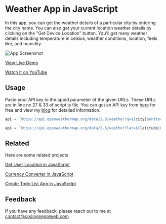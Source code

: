 
# Weather App in JavaScript

In this app, you can get the weather details of a particular city by entering the city name. You can also get your current location weather details by clicking on the "Get Device Location" button. You'll get many weather details including temperature in celsius, weather conditions, location, feels like, and humidity.

![App Screenshot](https://img.youtube.com/vi/c1r-NqYkFPc/maxresdefault.jpg)
 
 [View Live Demo](https://codingnepalweb.com/demos/weather-app-in-javascript/)
 
 [Watch it on YouTube](https://youtu.be/c1r-NqYkFPc)
 
## Usage

Paste your API key to the appid parameter of the given URLs. These URLs are in line.no 27 & 33 of script.js file. You can get an API key from [here](https://openweathermap.org/api) for free and view my [blog](https://www.codingnepalweb.com/build-weather-app-html-javascript/) for detailed information.

```javascript
api = `https://api.openweathermap.org/data/2.5/weather?q=${city}&units=metric&appid=your_api_key`;
```
```javascript
api = `https://api.openweathermap.org/data/2.5/weather?lat=${latitude}&lon=${longitude}&units=metric&appid=your_api_key`;
```

## Related

Here are some related projects

[Get User Location in JavaScript](https://www.youtube.com/watch?v=J-lUOFXxG_0)

[Currency Converter in JavaScript](https://www.youtube.com/watch?v=UY7F37KHyI8)

[Create Todo List App in JavaScript](https://www.youtube.com/watch?v=2QIMUBilooc)

## Feedback

If you have any feedback, please reach out to me at contact@codingnepalweb.com
